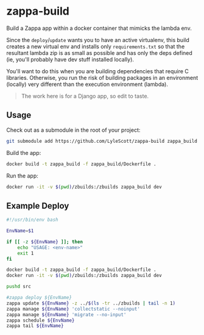 # zappa-build

Build a Zappa app within a docker container that mimicks the lambda env.

Since the `deploy`/`update` wants you to have an active virtualenv, this build creates a new virtual env and installs only `requirements.txt` so that the resultant lambda zip is as small as possible and has only the deps defined (ie, you'll probably have dev stuff installed locally). 

You'll want to do this when you are building dependencies that require C libraries. Otherwise, you run the risk of building packages in an environment (locally) very different than the execution environment (lambda).

> The work here is for a Django app, so edit to taste.

## Usage

Check out as a submodule in the root of your project:

```bash
git submodule add https://github.com/LyleScott/zappa-build zappa_build
```

Build the app:

```bash
docker build -t zappa_build -f zappa_build/Dockerfile .
```

Run the app:

```bash
docker run -it -v $(pwd)/zbuilds:/zbuilds zappa_build dev
```

## Example Deploy

```bash
#!/usr/bin/env bash

EnvName=$1

if [[ -z ${EnvName} ]]; then
    echo "USAGE: <env-name>"
    exit 1
fi

docker build -t zappa_build -f zappa_build/Dockerfile .
docker run -it -v $(pwd)/zbuilds:/zbuilds zappa_build dev

pushd src

#zappa deploy ${EnvName}
zappa update ${EnvName} -z ../$(ls -tr ../zbuilds | tail -n 1)
zappa manage ${EnvName} 'collectstatic --noinput'
zappa manage ${EnvName} 'migrate --no-input'
zappa schedule ${EnvName}
zappa tail ${EnvName}
```
